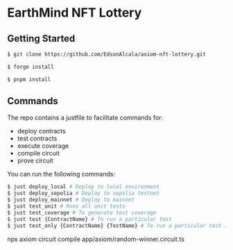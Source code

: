 # EarthMind NFT Lottery

## Getting Started

```bash
$ git clone https://github.com/EdsonAlcala/axiom-nft-lottery.git

$ forge install

$ pnpm install
```
## Commands

The repo contains a justfile to facilitate commands for:

- deploy contracts
- test contracts
- execute coverage
- compile circuit
- prove circuit

You can run the following commands:

```bash
$ just deploy_local # Deploy to local environment
$ just deploy_sepolia # Deploy to sepolia testnet
$ just deploy_mainnet # Deploy to mainnet
$ just test_unit # Runs all unit tests
$ just test_coverage # To generate test coverage
$ just test {ContractName} # To run a particular test
$ just test_only {ContractName} {TestName} # To run a particular test in a test
```

npx axiom circuit compile app/axiom/random-winner.circuit.ts